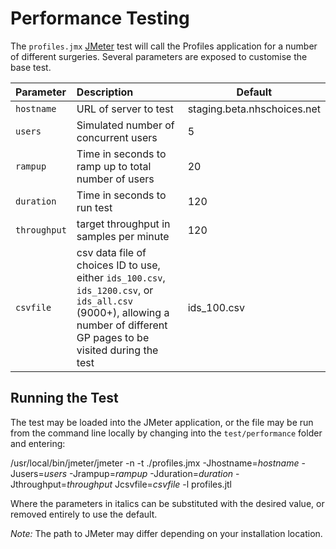 # Performance Testing

The `profiles.jmx` [JMeter](http://jmeter.apache.org/) test will call the Profiles application for a number of different surgeries.
Several parameters are exposed to customise the base test.


| Parameter                         | Description                                                        | Default               |
|:---------------------------------|:-------------------------------------------------------------------|-----------------------|
| `hostname`                       | URL of server to test                                              | staging.beta.nhschoices.net|
| `users`                          | Simulated number of concurrent users                               | 5                  |
| `rampup`                         | Time in seconds to ramp up to total number of users                | 20                 |
| `duration`                       | Time in seconds to run test                                        | 120                |
| `throughput`                     | target throughput in samples per minute                            | 120                |
| `csvfile`                        | csv data file of choices ID to use, either `ids_100.csv`, `ids_1200.csv`, or `ids_all.csv` (9000+), allowing a number of different GP pages to be visited during the test | ids_100.csv         |

## Running the Test

The test may be loaded into the JMeter application, or the file may be run from the command line locally by changing into the `test/performance` folder and entering:

/usr/local/bin/jmeter/jmeter -n -t  ./profiles.jmx -Jhostname=*hostname* -Jusers=*users* -Jrampup=*rampup* -Jduration=*duration* -Jthroughput=*throughput* Jcsvfile=*csvfile* -l profiles.jtl


Where the parameters in italics can be substituted with the desired value, or removed entirely to use the default.

*Note:* The path to JMeter may differ depending on your installation location.

